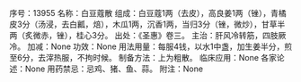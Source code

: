 序号：13955
名称：白豆蔻散
组成：白豆蔻1两（去皮），高良姜1两（锉），青橘皮3分（汤浸，去白瓤，焙），木瓜1两，沉香1两，当归3分（锉，微炒），甘草半两（炙微赤，锉），桂心3分。
出处：《圣惠》卷三。
主治：肝风冷转筋，四肢厥冷。
加减：None
功效：None
用法用量：每服4钱，以水1中盏，加生姜半分，煎至6分，去滓热服，不拘时候。
制备方法：上为粗散。
临床应用：None
各家论述：None
用药禁忌：忌鸡、猪、鱼、蒜。
附注：None

